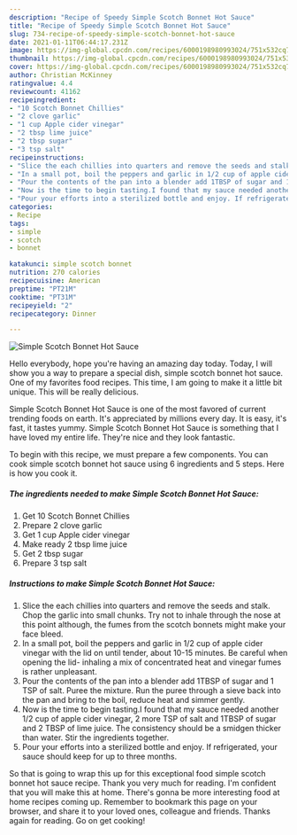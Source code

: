 ```yaml
---
description: "Recipe of Speedy Simple Scotch Bonnet Hot Sauce"
title: "Recipe of Speedy Simple Scotch Bonnet Hot Sauce"
slug: 734-recipe-of-speedy-simple-scotch-bonnet-hot-sauce
date: 2021-01-11T06:44:17.231Z
image: https://img-global.cpcdn.com/recipes/6000198980993024/751x532cq70/simple-scotch-bonnet-hot-sauce-recipe-main-photo.jpg
thumbnail: https://img-global.cpcdn.com/recipes/6000198980993024/751x532cq70/simple-scotch-bonnet-hot-sauce-recipe-main-photo.jpg
cover: https://img-global.cpcdn.com/recipes/6000198980993024/751x532cq70/simple-scotch-bonnet-hot-sauce-recipe-main-photo.jpg
author: Christian McKinney
ratingvalue: 4.4
reviewcount: 41162
recipeingredient:
- "10 Scotch Bonnet Chillies"
- "2 clove garlic"
- "1 cup Apple cider vinegar"
- "2 tbsp lime juice"
- "2 tbsp sugar"
- "3 tsp salt"
recipeinstructions:
- "Slice the each chillies into quarters and remove the seeds and stalk. Chop the garlic into small chunks. Try not to inhale through the nose at this point although, the fumes from the scotch bonnets might make your face bleed."
- "In a small pot, boil the peppers and garlic in 1/2 cup of apple cider vinegar with the lid on until tender, about 10-15 minutes. Be careful when opening the lid- inhaling a mix of concentrated heat and vinegar fumes is rather unpleasant."
- "Pour the contents of the pan into a blender add 1TBSP of sugar and 1 TSP of salt. Puree the mixture. Run the puree through a sieve back into the pan and bring to the boil, reduce heat and simmer gently."
- "Now is the time to begin tasting.I found that my sauce needed another 1/2 cup of apple cider vinegar, 2 more TSP of salt and 1TBSP of sugar and 2 TBSP of lime juice. The consistency should be a smidgen thicker than water. Stir the ingredients together."
- "Pour your efforts into a sterilized bottle and enjoy. If refrigerated, your sauce should keep for up to three months."
categories:
- Recipe
tags:
- simple
- scotch
- bonnet

katakunci: simple scotch bonnet 
nutrition: 270 calories
recipecuisine: American
preptime: "PT21M"
cooktime: "PT31M"
recipeyield: "2"
recipecategory: Dinner

---
```



![Simple Scotch Bonnet Hot Sauce](https://img-global.cpcdn.com/recipes/6000198980993024/751x532cq70/simple-scotch-bonnet-hot-sauce-recipe-main-photo.jpg)

Hello everybody, hope you're having an amazing day today. Today, I will show you a way to prepare a special dish, simple scotch bonnet hot sauce. One of my favorites food recipes. This time, I am going to make it a little bit unique. This will be really delicious.



Simple Scotch Bonnet Hot Sauce is one of the most favored of current trending foods on earth. It's appreciated by millions every day. It is easy, it's fast, it tastes yummy. Simple Scotch Bonnet Hot Sauce is something that I have loved my entire life. They're nice and they look fantastic.


To begin with this recipe, we must prepare a few components. You can cook simple scotch bonnet hot sauce using 6 ingredients and 5 steps. Here is how you cook it.

<!--inarticleads1-->

##### The ingredients needed to make Simple Scotch Bonnet Hot Sauce:

1. Get 10 Scotch Bonnet Chillies
1. Prepare 2 clove garlic
1. Get 1 cup Apple cider vinegar
1. Make ready 2 tbsp lime juice
1. Get 2 tbsp sugar
1. Prepare 3 tsp salt




<!--inarticleads2-->

##### Instructions to make Simple Scotch Bonnet Hot Sauce:

1. Slice the each chillies into quarters and remove the seeds and stalk. Chop the garlic into small chunks. Try not to inhale through the nose at this point although, the fumes from the scotch bonnets might make your face bleed.
1. In a small pot, boil the peppers and garlic in 1/2 cup of apple cider vinegar with the lid on until tender, about 10-15 minutes. Be careful when opening the lid- inhaling a mix of concentrated heat and vinegar fumes is rather unpleasant.
1. Pour the contents of the pan into a blender add 1TBSP of sugar and 1 TSP of salt. Puree the mixture. Run the puree through a sieve back into the pan and bring to the boil, reduce heat and simmer gently.
1. Now is the time to begin tasting.I found that my sauce needed another 1/2 cup of apple cider vinegar, 2 more TSP of salt and 1TBSP of sugar and 2 TBSP of lime juice. The consistency should be a smidgen thicker than water. Stir the ingredients together.
1. Pour your efforts into a sterilized bottle and enjoy. If refrigerated, your sauce should keep for up to three months.




So that is going to wrap this up for this exceptional food simple scotch bonnet hot sauce recipe. Thank you very much for reading. I'm confident that you will make this at home. There's gonna be more interesting food at home recipes coming up. Remember to bookmark this page on your browser, and share it to your loved ones, colleague and friends. Thanks again for reading. Go on get cooking!
